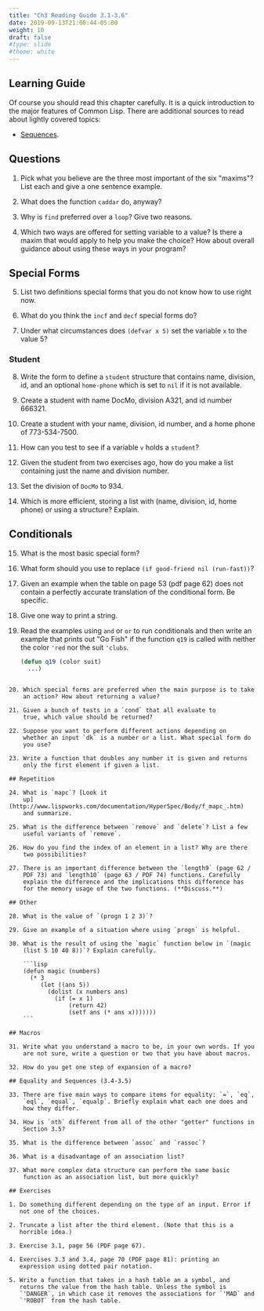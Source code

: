 ```yaml
---
title: "Ch3 Reading Guide 3.1-3.6"
date: 2019-09-13T21:00:44-05:00
weight: 10
draft: false
#type: slide
#theme: white
---
```


## Learning Guide

Of course you should read this chapter carefully. It is a quick
introduction to the major features of Common Lisp. There are
additional sources to read about lightly covered topics:

* [Sequences](https://www.cs.cmu.edu/Groups/AI/html/cltl/clm/node141.html).


## Questions

1. Pick what you believe are the three most important of the six
   "maxims"? List each and give a one sentence example.

2. What does the function `caddar` do, anyway?

3. Why is `find` preferred over a `loop`? Give two reasons.

4. Which two ways are offered for setting variable to a value? Is
   there a maxim that would apply to help you make the choice? How
   about overall guidance about using these ways in your program?
   
## Special Forms

5. List two definitions special forms that you do not know how to use
   right now. 
   
6. What do you think the `incf` and `decf` special forms do?

7. Under what circumstances does `(defvar x 5)` set the variable `x`
   to the value 5?
   
### Student 

8. Write the form to define a `student` structure that contains name,
   division, id, and an optional `home-phone` which is set to `nil` if
   it is not available.
   
9. Create a student with name DocMo, division A321, and id number 666321.

10. Create a student with your name, division, id number, and a home
    phone of 773-534-7500.
	
11. How can you test to see if a variable `v` holds a `student`?

12. Given the student from two exercises ago, how do you make a list
containing just the name and division number.

13. Set the division of `DocMo` to 934.

14. Which is more efficient, storing a list with (name, division, id,
    home phone) or using a structure? Explain.
	
## Conditionals

15. What is the most basic special form?

16. What form should you use to replace `(if good-friend nil
    (run-fast))`?
	
17. Given an example when the table on page 53 (pdf page 62) does not
    contain a perfectly accurate translation of the conditional
    form. Be specific.
	
18. Give one way to print a string.

19. Read the examples using `and` or `or` to run conditionals and then
    write an example that prints out "Go Fish" if the function `q19`
    is called with neither the color `'red` nor the suit `'clubs`.
	
    ```lisp
	(defun q19 (color suit)
	  ...)
```

20. Which special forms are preferred when the main purpose is to take
    an action? How about returning a value?

21. Given a bunch of tests in a `cond` that all evaluate to
    true, which value should be returned?

22. Suppose you want to perform different actions depending on
    whether an input `dk` is a number or a list. What special form do
    you use?
	
23. Write a function that doubles any number it is given and returns
    only the first element if given a list.

## Repetition

24. What is `mapc`? [Look it
    up](http://www.lispworks.com/documentation/HyperSpec/Body/f_mapc_.htm)
    and summarize.

25. What is the difference between `remove` and `delete`? List a few
    useful variants of `remove`.

26. How do you find the index of an element in a list? Why are there
    two possibilities? 

27. There is an important difference between the `length9` (page 62 /
    PDF 73) and `length10` (page 63 / PDF 74) functions. Carefully
    explain the difference and the implications this difference has
    for the memory usage of the two functions. (**Discuss.**)

## Other

28. What is the value of `(progn 1 2 3)`? 

29. Give an example of a situation where using `progn` is helpful.

30. What is the result of using the `magic` function below in `(magic
    (list 5 10 40 8))`? Explain carefully.

	```lisp
	(defun magic (numbers)
	  (* 3 
		 (let ((ans 5))
		   (dolist (x numbers ans)
			 (if (= x 1)
				 (return 42)
				 (setf ans (* ans x)))))))
	```

## Macros

31. Write what you understand a macro to be, in your own words. If you
    are not sure, write a question or two that you have about macros.
	
32. How do you get one step of expansion of a macro?

## Equality and Sequences (3.4-3.5)

33. There are five main ways to compare items for equality: `=`, `eq`,
    `eql`, `equal`, `equalp`. Briefly explain what each one does and
    how they differ.

34. How is `nth` different from all of the other "getter" functions in
    Section 3.5?
	
35. What is the difference between `assoc` and `rassoc`? 

36. What is a disadvantage of an association list?

37. What more complex data structure can perform the same basic
    function as an association list, but more quickly?
	
## Exercises

1. Do something different depending on the type of an input. Error if
   not one of the choices.
   
2. Truncate a list after the third element. (Note that this is a
   horrible idea.)
   
3. Exercise 3.1, page 56 (PDF page 67).

4. Exercises 3.3 and 3.4, page 70 (PDF page 81): printing an
   expression using dotted pair notation.

5. Write a function that takes in a hash table an a symbol, and
   returns the value from the hash table. Unless the symbol is
   `'DANGER`, in which case it removes the associations for `'MAD` and
   `'ROBOT` from the hash table.



